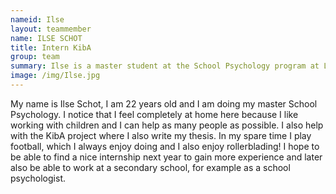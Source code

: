 ```yaml
---
nameid: Ilse
layout: teammember
name: ILSE SCHOT
title: Intern KibA
group: team
summary: Ilse is a master student at the School Psychology program at Leiden University and is doing an internship at the KibA project.
image: /img/Ilse.jpg
---
```



My name is Ilse Schot, I am 22 years old and I am doing my master School Psychology. I notice that I feel completely at home here because I like working with children and I can help as many people as possible. I also help with the KibA project where I also write my thesis. In my spare time I play football, which I always enjoy doing and I also enjoy rollerblading! I hope to be able to find a nice internship next year to gain more experience and later also be able to work at a secondary school, for example as a school psychologist.  
<br>
<br>
